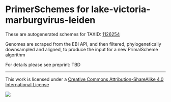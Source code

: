 # PrimerSchemes for lake-victoria-marburgvirus-leiden

These are autogenerated schemes for TAXID: [1126254](https://www.ncbi.nlm.nih.gov/Taxonomy/Browser/wwwtax.cgi?mode=Info&id=1126254&lvl=3&lin=f&keep=1&srchmode=1&unlock)

Genomes are scraped from the EBI API, and then filtered, phylogenetically downsampled and aligned, to produce the input for a new PrimalScheme algorithm

For details please see preprint: TBD

------------------------------------------------------------------------

This work is licensed under a [Creative Commons Attribution-ShareAlike 4.0 International License](http://creativecommons.org/licenses/by-sa/4.0/) 

![](https://i.creativecommons.org/l/by-sa/4.0/88x31.png)
